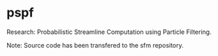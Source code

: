 # pspf
Research: Probabilistic Streamline Computation using Particle Filtering.

Note: Source code has been transfered to the sfm repository.
